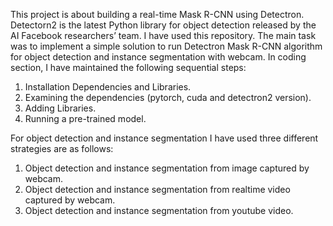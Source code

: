 This project is about building a real-time Mask R-CNN using Detectron. Detectorn2 is the latest Python library for object detection released by the AI Facebook researchers’ team. I have used this repository. The main task was to implement a simple solution to run Detectron Mask R-CNN algorithm for object detection and instance segmentation with webcam. In coding section, I have maintained the following sequential steps:
1. Installation Dependencies and Libraries.
2. Examining the dependencies (pytorch, cuda and detectron2 version).
3. Adding Libraries.
4. Running a pre-trained model.

For object detection and instance segmentation I have used three different strategies are as follows:
1. Object detection and instance segmentation from image captured by webcam.
2. Object detection and instance segmentation from realtime video captured by webcam.
3. Object detection and instance segmentation from youtube video.
